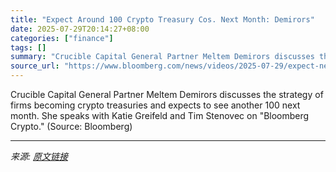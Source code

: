 ```yaml
---
title: "Expect Around 100 Crypto Treasury Cos. Next Month: Demirors"
date: 2025-07-29T20:14:27+08:00
categories: ["finance"]
tags: []
summary: "Crucible Capital General Partner Meltem Demirors discusses the strategy of firms becoming crypto treasuries and expects to see another 100 next month. She speaks with Katie Greifeld and Tim Stenovec o"
source_url: "https://www.bloomberg.com/news/videos/2025-07-29/expect-near-100-crypto-treasury-cos-next-month-demirors-video"
---
```


Crucible Capital General Partner Meltem Demirors discusses the strategy of firms becoming crypto treasuries and expects to see another 100 next month. She speaks with Katie Greifeld and Tim Stenovec on "Bloomberg Crypto." (Source: Bloomberg)

---

*来源: [原文链接](https://www.bloomberg.com/news/videos/2025-07-29/expect-near-100-crypto-treasury-cos-next-month-demirors-video)*
